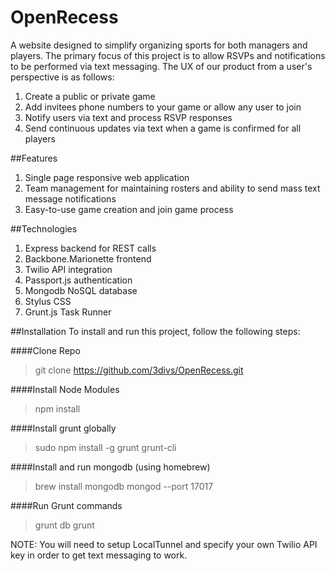 OpenRecess
==========

A website designed to simplify organizing sports for both managers and players. The primary focus of this project is to allow RSVPs and notifications to be performed via text messaging. The UX of our product from a user's perspective is as follows:

1. Create a public or private game
1. Add invitees phone numbers to your game or allow any user to join
1. Notify users via text and process RSVP responses
1. Send continuous updates via text when a game is confirmed for all players

##Features

1. Single page responsive web application
1. Team management for maintaining rosters and ability to send mass text message notifications
1. Easy-to-use game creation and join game process

##Technologies
1. Express backend for REST calls
1. Backbone.Marionette frontend
1. Twilio API integration
1. Passport.js authentication
1. Mongodb NoSQL database
1. Stylus CSS
1. Grunt.js Task Runner

##Installation
To install and run this project, follow the following steps:

####Clone Repo
> git clone https://github.com/3divs/OpenRecess.git

####Install Node Modules
> npm install

####Install grunt globally
> sudo npm install -g grunt grunt-cli

####Install and run mongodb (using homebrew)
> brew install mongodb
> mongod --port 17017

####Run Grunt commands
> grunt db
> grunt

NOTE: You will need to setup LocalTunnel and specify your own Twilio API key in order to get text messaging to work.